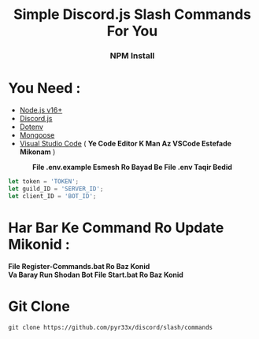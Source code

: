 <div align="center">

 # Simple Discord.js Slash Commands For You
</div>

<div align="center">
<h3 style="rajdhani">    NPM Install    </h3>
</div>

# You Need : 
* [Node.js v16+](https://nodejs.org/en/download/releases/)
* [Discord.js](https://www.npmjs.com/package/discord.js)
* [Dotenv](https://www.npmjs.com/package/dotenv)
* [Mongoose](https://www.npmjs.com/package/mongoose)
* [Visual Studio Code](https://code.visualstudio.com/download) (  **Ye Code Editor K  Man Az VSCode Estefade Mikonam**  )



<div  align="center">

 <b> File .env.example Esmesh Ro Bayad Be File .env Taqir Bedid </b>
 </div>



<div dir="ltr">

```javascript
let token = 'TOKEN';
let guild_ID = 'SERVER_ID';
let client_ID = 'BOT_ID';
```

</div>

# Har Bar Ke Command Ro Update Mikonid :
<div> <b> File Register-Commands.bat Ro Baz Konid </b> </div>
<div> <b> Va Baray Run Shodan Bot File Start.bat Ro Baz Konid </b> </div>


# Git Clone
```
git clone https://github.com/pyr33x/discord/slash/commands
```
